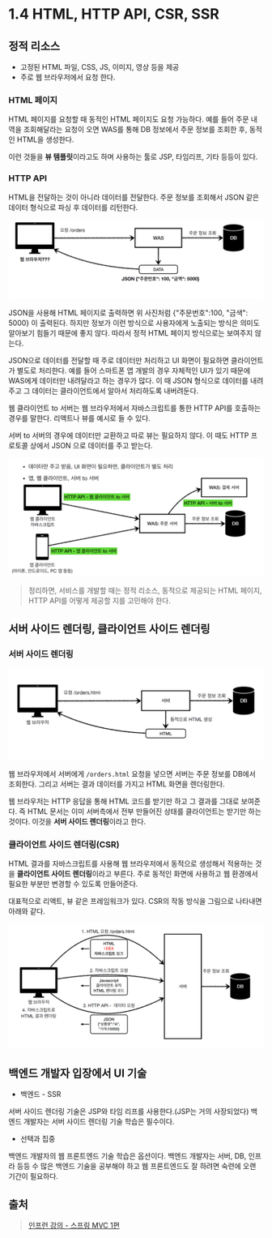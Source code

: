 # 1.4 HTML, HTTP API, CSR, SSR

## 정적 리소스

- 고정된 HTML 파일, CSS, JS, 이미지, 영상 등을 제공
- 주로 웹 브라우저에서 요청 한다.

### HTML 페이지

HTML 페이지를 요청할 때 동적인 HTML 페이지도 요청 가능하다.
예를 들어 주문 내역을 조회해달라는 요청이 오면 WAS를 통해 DB 정보에서 주문 정보를 조회한 후,
동적인 HTML을 생성한다.

이런 것들을 **뷰 템플릿**이라고도 하며 사용하는 툴로 JSP, 타임리프, 기타 등등이 있다.

### HTTP API

HTML을 전달하는 것이 아니라 데이터를 전달한다.
주문 정보를 조회해서 JSON 같은 데이터 형식으로 파싱 후 데이터를 리턴한다.


![img_7.png](image_1/img_7.png)

JSON을 사용해 HTML 페이지로 출력하면 위 사진처럼 {"주문번호":100, "금색": 5000} 이 출력된다.
하지만 정보가 이런 방식으로 사용자에게 노출되는 방식은 의미도 알아보기 힘들기 때문에 좋지 않다.
따라서 정적 HTML 페이지 방식으로는 보여주지 않는다.

JSON으로 데이터를 전달할 때 주로 데이터만 처리하고 UI 화면이 필요하면 클라이언트가 별도로 처리한다.
예를 들어 스마트폰 앱 개발의 경우 자체적인 UI가 있기 때문에 WAS에게 데이터만 내려달라고 하는 경우가 많다.
이 때 JSON 형식으로 데이터를 내려주고 그 데이터는 클라이언트에서 알아서 처리하도록 내버려둔다.

웹 클라이언트 to 서버는 웹 브라우저에서 자바스크립트를 통한 HTTP API를 호출하는 경우를 말한다.
리액트나 뷰를 예시로 들 수 있다.

서버 to 서버의 경우에 데이터만 교환하고 따로 뷰는 필요하지 않다. 이 때도 HTTP 프로토콜 상에서 JSON 으로 데이터를 주고 받는다.

![img_8.png](image_1/img_8.png)

> 정리하면, 서비스를 개발할 때는 정적 리소스, 동적으로 제공되는 HTML 페이지, HTTP API를 어떻게 제공할 지를 고민해야 한다.


## 서버 사이드 렌더링, 클라이언트 사이드 렌더링

### 서버 사이드 렌더링

![img_9.png](image_1/img_9.png)

웹 브라우저에서 서버에게 `/orders.html` 요청을 넣으면 서버는 주문 정보를 DB에서 조회한다.
그리고 서버는 결과 데이터를 가지고 HTML 화면을 렌더링한다.

웹 브라우저는 HTTP 응답을 통해 HTML 코드를 받기만 하고 그 결과를 그대로 보여준다.
즉 HTML 문서는 이미 서버측에서 전부 만들어진 상태를 클라이언트는 받기만 하는 것이다.
이것을 **서버 사이드 렌더링**이라고 한다.

### 클라이언트 사이드 렌더링(CSR)

HTML 결과를 자바스크립트를 사용해 웹 브라우저에서 동적으로 생성해서 적용하는 것을 **클라이언트 사이드 렌더링**이라고 부른다.
주로 동적인 화면에 사용하고 웹 환경에서 필요한 부분만 변경할 수 있도록 만들어준다.

대표적으로 리액트, 뷰 같은 프레임워크가 있다. CSR의 작동 방식을 그림으로 나타내면 아래와 같다.

![img_10.png](image_1/img_10.png)


## 백엔드 개발자 입장에서 UI 기술

- 백엔드 - SSR

서버 사이드 렌더링 기술은 JSP와 타임 리프를 사용한다.(JSP는 거의 사장되었다)
백엔드 개발자는 서버 사이드 렌더링 기술 학습은 필수이다.

- 선택과 집중

백엔드 개발자의 웹 프론트엔드 기술 학습은 옵션이다.
백엔드 개발자는 서버, DB, 인프라 등등 수 많은 백엔드 기술을 공부해야 하고
웹 프론트엔드도 잘 하려면 숙련에 오랜 기간이 필요하다.


## 출처

> [인프런 강의 - 스프링 MVC 1편](https://www.inflearn.com/course/%EC%8A%A4%ED%94%84%EB%A7%81-mvc-1/dashboard)
